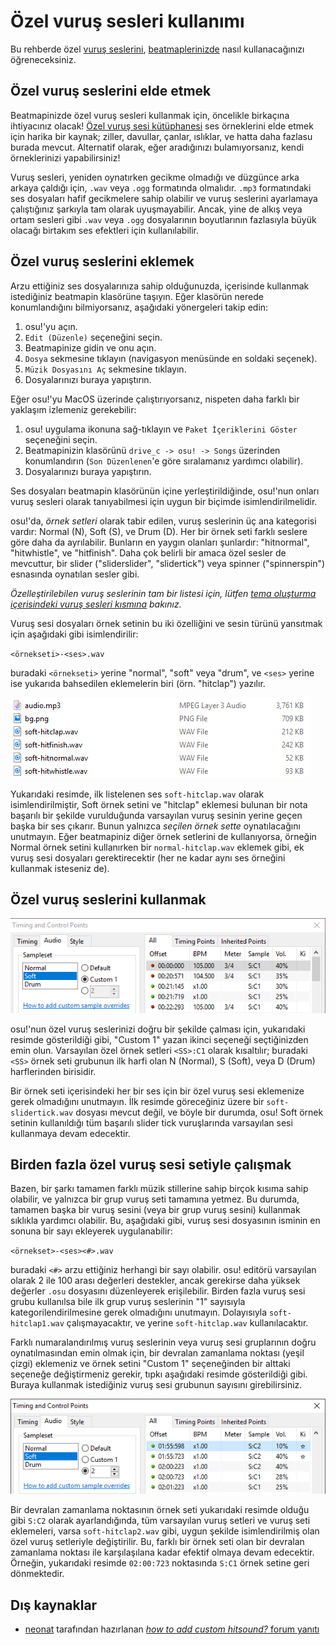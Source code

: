 # Özel vuruş sesleri kullanımı

Bu rehberde özel [vuruş seslerini](/wiki/Beatmapping/Hitsound), [beatmaplerinizde](/wiki/Beatmap) nasıl kullanacağınızı öğreneceksiniz.

## Özel vuruş seslerini elde etmek

Beatmapinizde özel vuruş sesleri kullanmak için, öncelikle birkaçına ihtiyacınız olacak! [Özel vuruş sesi kütüphanesi](/wiki/Guides/Custom_Hitsound_Library) ses örneklerini elde etmek için harika bir kaynak; ziller, davullar, çanlar, ıslıklar, ve hatta daha fazlasu burada mevcut. Alternatif olarak, eğer aradığınızı bulamıyorsanız, kendi örneklerinizi yapabilirsiniz!

Vuruş sesleri, yeniden oynatırken gecikme olmadığı ve düzgünce arka arkaya çaldığı için, `.wav` veya `.ogg` formatında olmalıdır. `.mp3` formatındaki ses dosyaları hafif gecikmelere sahip olabilir ve vuruş seslerini ayarlamaya çalıştığınız şarkıyla tam olarak uyuşmayabilir. Ancak, yine de alkış veya ortam sesleri gibi `.wav` veya `.ogg` dosyalarının boyutlarının fazlasıyla büyük olacağı birtakım ses efektleri için kullanılabilir.

## Özel vuruş seslerini eklemek

Arzu ettiğiniz ses dosyalarınıza sahip olduğunuzda, içerisinde kullanmak istediğiniz beatmapin klasörüne taşıyın. Eğer klasörün nerede konumlandığını bilmiyorsanız, aşağıdaki yönergeleri takip edin:

1. osu!'yu açın.
2. `Edit (Düzenle)` seçeneğini seçin.
3. Beatmapinize gidin ve onu açın.
4. `Dosya` sekmesine tıklayın (navigasyon menüsünde en soldaki seçenek).
5. `Müzik Dosyasını Aç` sekmesine tıklayın.
6. Dosyalarınızı buraya yapıştırın.

Eğer osu!'yu MacOS üzerinde çalıştırıyorsanız, nispeten daha farklı bir yaklaşım izlemeniz gerekebilir:

1. osu! uygulama ikonuna sağ-tıklayın ve `Paket İçeriklerini Göster` seçeneğini seçin.
2. Beatmapinizin klasörünü `drive_c -> osu! -> Songs` üzerinden konumlandırın (`Son Düzenlenen`'e göre sıralamanız yardımcı olabilir).
3. Dosyalarınızı buraya yapıştırın.

Ses dosyaları beatmapin klasörünün içine yerleştirildiğinde, osu!'nun onları vuruş sesleri olarak tanıyabilmesi için uygun bir biçimde isimlendirilmelidir.

osu!'da, *örnek setleri* olarak tabir edilen, vuruş seslerinin üç ana kategorisi vardır: Normal (N), Soft (S), ve Drum (D). Her bir örnek seti farklı seslere göre daha da ayrılabilir. Bunların en yaygın olanları şunlardır: "hitnormal", "hitwhistle", ve "hitfinish". Daha çok belirli bir amaca özel sesler de mevcuttur, bir slider ("sliderslider", "slidertick") veya spinner ("spinnerspin") esnasında oynatılan sesler gibi.

*Özelleştirilebilen vuruş seslerinin tam bir listesi için, lütfen [tema oluşturma içerisindeki vuruş sesleri kısmına](/wiki/Skinning/Sounds#hitsounds) bakınız.*

Vuruş sesi dosyaları örnek setinin bu iki özelliğini ve sesin türünü yansıtmak için aşağıdaki gibi isimlendirilir:

`<örnekseti>-<ses>.wav`

buradaki `<örnekseti>` yerine "normal", "soft" veya "drum", ve `<ses>` yerine ise yukarıda bahsedilen eklemelerin biri (örn. "hitclap") yazılır.

![](img/beatmap-folder-resources.png "Özel vuruş sesleri içeren tipik bir beatmap klasörü")

Yukarıdaki resimde, ilk listelenen ses `soft-hitclap.wav` olarak isimlendirilmiştir, Soft örnek setini ve "hitclap" eklemesi bulunan bir nota başarılı bir şekilde vurulduğunda varsayılan vuruş sesinin yerine geçen başka bir ses çıkarır. Bunun yalnızca *seçilen örnek sette* oynatılacağını unutmayın. Eğer beatmapiniz diğer örnek setlerini de kullanıyorsa, örneğin Normal örnek setini kullanırken bir `normal-hitclap.wav` eklemek gibi, ek vuruş sesi dosyaları gerektirecektir (her ne kadar aynı ses örneğini kullanmak isteseniz de). 

## Özel vuruş seslerini kullanmak

![](img/adding-custom-hitsounds.png "Özel vuruş sesi eklemelerinin nasıl kullanılacağını osu!'ya talimat vermek")

osu!'nun özel vuruş seslerinizi doğru bir şekilde çalması için, yukarıdaki resimde gösterildiği gibi, "Custom 1" yazan ikinci seçeneği seçtiğinizden emin olun. Varsayılan özel örnek setleri `<SS>:C1` olarak kısaltılır; buradaki `<SS>` örnek seti grubunun ilk harfi olan N (Normal), S (Soft), veya D (Drum) harflerinden birisidir.

Bir örnek seti içerisindeki her bir ses için bir özel vuruş sesi eklemenize gerek olmadığını unutmayın. İlk resimde göreceğiniz üzere bir `soft-slidertick.wav` dosyası mevcut değil, ve böyle bir durumda, osu! Soft örnek setinin kullanıldığı tüm başarılı slider tick vuruşlarında varsayılan sesi kullanmaya devam edecektir.

## Birden fazla özel vuruş sesi setiyle çalışmak

Bazen, bir şarkı tamamen farklı müzik stillerine sahip birçok kısıma sahip olabilir, ve yalnızca bir grup vuruş seti tamamına yetmez. Bu durumda, tamamen başka bir vuruş sesini (veya bir grup vuruş sesini) kullanmak sıklıkla yardımcı olabilir. Bu, aşağıdaki gibi, vuruş sesi dosyasının isminin en sonuna bir sayı ekleyerek uygulanabilir:

`<örnekset>-<ses><#>.wav`

buradaki `<#>` arzu ettiğiniz herhangi bir sayı olabilir. osu! editörü varsayılan olarak 2 ile 100 arası değerleri destekler, ancak gerekirse daha yüksek değerler `.osu` dosyasını düzenleyerek erişilebilir. Birden fazla vuruş sesi grubu kullanılsa bile ilk grup vuruş seslerinin "1" sayısıyla kategorilendirilmesine gerek olmadığını unutmayın. Dolayısıyla `soft-hitclap1.wav` çalışmayacaktır, ve yerine `soft-hitclap.wav` kullanılacaktır.

Farklı numaralandırılmış vuruş seslerinin veya vuruş sesi gruplarının doğru oynatılmasından emin olmak için, bir devralan zamanlama noktası (yeşil çizgi) eklemeniz ve örnek setini "Custom 1" seçeneğinden bir alttaki seçeneğe değiştirmeniz gerekir, tıpkı aşağıdaki resimde gösterildiği gibi. Buraya kullanmak istediğiniz vuruş sesi grubunun sayısını girebilirsiniz.

![](img/using-multiple-hitsound-sets.png "İkinci özel vuruş sesi grubuna geçiş")

Bir devralan zamanlama noktasının örnek seti yukarıdaki resimde olduğu gibi `S:C2` olarak ayarlandığında, tüm varsayılan vuruş setleri ve vuruş seti eklemeleri, varsa `soft-hitclap2.wav` gibi, uygun şekilde isimlendirilmiş olan özel vuruş setleriyle değiştirilir. Bu, farklı bir örnek seti olan bir devralan zamanlama noktası ile karşılaşılana kadar efektif olmaya devam edecektir. Örneğin, yukarıdaki resimde `02:00:723` noktasında `S:C1` örnek setine geri dönmektedir.

## Dış kaynaklar

- [neonat](https://osu.ppy.sh/users/1561995) tarafından hazırlanan [*how to add custom hitsound?* forum yanıtı](https://osu.ppy.sh/community/forums/posts/3215699)
